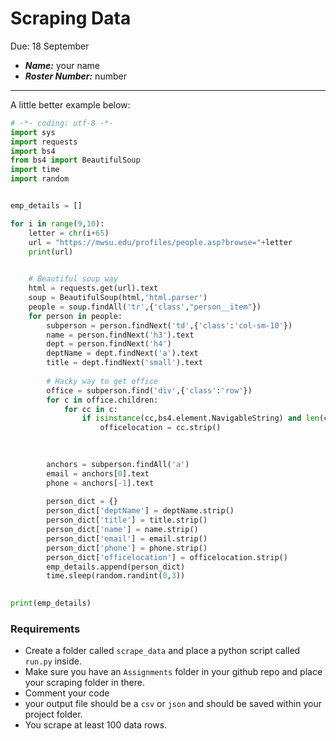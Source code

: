 Scraping Data
=============
Due: 18 September
- ***Name:*** your name
- ***Roster Number:*** number

----

A little better example below:

```python
# -*- coding: utf-8 -*-
import sys
import requests
import bs4
from bs4 import BeautifulSoup
import time
import random


emp_details = []

for i in range(9,10):
    letter = chr(i+65)
    url = "https://mwsu.edu/profiles/people.asp?browse="+letter
    print(url)
    

    # Beautiful soup way
    html = requests.get(url).text
    soup = BeautifulSoup(html,'html.parser')
    people = soup.findAll('tr',{'class',"person__item"})
    for person in people:
        subperson = person.findNext('td',{'class':'col-sm-10'})
        name = person.findNext('h3').text
        dept = person.findNext('h4')
        deptName = dept.findNext('a').text
        title = dept.findNext('small').text
        
        # Hacky way to get office
        office = subperson.find('div',{'class':'row'})
        for c in office.children:
            for cc in c:
                if isinstance(cc,bs4.element.NavigableString) and len(cc) > 10:
                    officelocation = cc.strip()
                    

                
        anchors = subperson.findAll('a')
        email = anchors[0].text
        phone = anchors[-1].text
        
        person_dict = {}
        person_dict['deptName'] = deptName.strip()
        person_dict['title'] = title.strip()
        person_dict['name'] = name.strip()
        person_dict['email'] = email.strip()
        person_dict['phone'] = phone.strip()
        person_dict['officelocation'] = officelocation.strip()
        emp_details.append(person_dict)
        time.sleep(random.randint(0,3))
           

print(emp_details)
```

### Requirements

- Create a folder called `scrape_data` and place a python script called `run.py` inside.
- Make sure you have an `Assignments` folder in your github repo and place your scraping folder in there.
- Comment your code 
- your output file should be a `csv` or `json` and should be saved within your project folder.
- You scrape at least 100 data rows.
